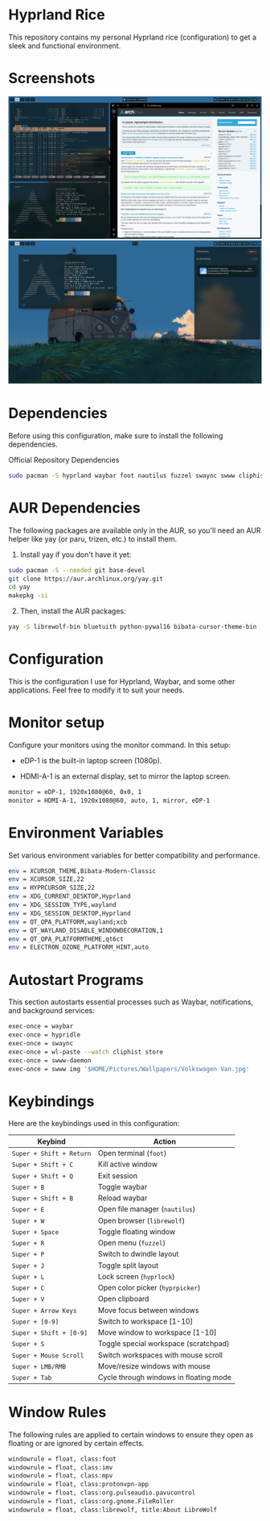 # Hyprland Rice
This repository contains my personal Hyprland rice (configuration) to get a sleek and functional environment.
# Screenshots
![Screenshot](1.png)
![Screenshot](2.png)
# Dependencies
Before using this configuration, make sure to install the following dependencies.

Official Repository Dependencies
```bash
sudo pacman -S hyprland waybar foot nautilus fuzzel swaync swww cliphist bluez bluez-obex dina-font pavucontrol ttf-jetbrains-mono-nerd fish starship pacman-contrib grim slurp brightnessctl hyprpicker
```
# AUR Dependencies
The following packages are available only in the AUR, so you'll need an AUR helper like yay (or paru, trizen, etc.) to install them. 
1. Install yay if you don't have it yet:

```bash
sudo pacman -S --needed git base-devel
git clone https://aur.archlinux.org/yay.git
cd yay
makepkg -si
```
2. Then, install the AUR packages:
```bash
yay -S librewolf-bin bluetuith python-pywal16 bibata-cursor-theme-bin
```
# Configuration
This is the configuration I use for Hyprland, Waybar, and some other applications. Feel free to modify it to suit your needs.
# Monitor setup
Configure your monitors using the monitor command. In this setup:

  - eDP-1 is the built-in laptop screen (1080p).

  - HDMI-A-1 is an external display, set to mirror the laptop screen.
```bash
monitor = eDP-1, 1920x1080@60, 0x0, 1
monitor = HDMI-A-1, 1920x1080@60, auto, 1, mirror, eDP-1
```
# Environment Variables
Set various environment variables for better compatibility and performance.
```bash
env = XCURSOR_THEME,Bibata-Modern-Classic
env = XCURSOR_SIZE,22
env = HYPRCURSOR_SIZE,22
env = XDG_CURRENT_DESKTOP,Hyprland
env = XDG_SESSION_TYPE,wayland
env = XDG_SESSION_DESKTOP,Hyprland
env = QT_QPA_PLATFORM,wayland;xcb
env = QT_WAYLAND_DISABLE_WINDOWDECORATION,1
env = QT_QPA_PLATFORMTHEME,qt6ct
env = ELECTRON_OZONE_PLATFORM_HINT,auto
```
# Autostart Programs
This section autostarts essential processes such as Waybar, notifications, and background services:
```bash
exec-once = waybar
exec-once = hypridle
exec-once = swaync
exec-once = wl-paste --watch cliphist store
exec-once = swww-daemon
exec-once = swww img '$HOME/Pictures/Wallpapers/Volkswagen Van.jpg'
```
# Keybindings
Here are the keybindings used in this configuration:

| Keybind                  | Action                                 |
| ------------------------ | -------------------------------------- |
| `Super + Shift + Return` | Open terminal (`foot`)                 |
| `Super + Shift + C`      | Kill active window                     |
| `Super + Shift + Q`      | Exit session                           |
| `Super + B`              | Toggle waybar                          |
| `Super + Shift + B`      | Reload waybar                          |
| `Super + E`              | Open file manager (`nautilus`)         |
| `Super + W`              | Open browser (`librewolf`)             |
| `Super + Space`          | Toggle floating window                 |
| `Super + R`              | Open menu (`fuzzel`)                   |
| `Super + P`              | Switch to dwindle layout               |
| `Super + J`              | Toggle split layout                    |
| `Super + L`              | Lock screen (`hyprlock`)               |
| `Super + C`              | Open color picker (`hyprpicker`)       |
| `Super + V`              | Open clipboard                         |
| `Super + Arrow Keys`     | Move focus between windows             |
| `Super + [0-9]`          | Switch to workspace \[1-10]            |
| `Super + Shift + [0-9]`  | Move window to workspace \[1-10]       |
| `Super + S`              | Toggle special workspace (scratchpad)  |
| `Super + Mouse Scroll`   | Switch workspaces with mouse scroll    |
| `Super + LMB/RMB`        | Move/resize windows with mouse         |
| `Super + Tab`            | Cycle through windows in floating mode |

# Window Rules
The following rules are applied to certain windows to ensure they open as floating or are ignored by certain effects.
```bash
windowrule = float, class:foot
windowrule = float, class:imv
windowrule = float, class:mpv
windowrule = float, class:protonvpn-app
windowrule = float, class:org.pulseaudio.pavucontrol
windowrule = float, class:org.gnome.FileRoller
windowrule = float, class:librewolf, title:About LibreWolf
```
